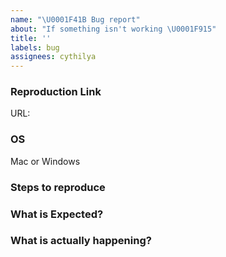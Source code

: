 ```yaml
---
name: "\U0001F41B Bug report"
about: "If something isn't working \U0001F915"
title: ''
labels: bug
assignees: cythilya
---
```


<!-- **IMPORTANT!**
Before reporting a bug, please make sure that you have read through our documentation and you think your problem is indeed an issue related to our module. -->

### Reproduction Link

URL: <!-- ex: https://www.cythilya.tw/2022/10/15/mopcon-visual-testing/ -->

### OS

Mac or Windows

### Steps to reproduce

### What is Expected?

### What is actually happening?
